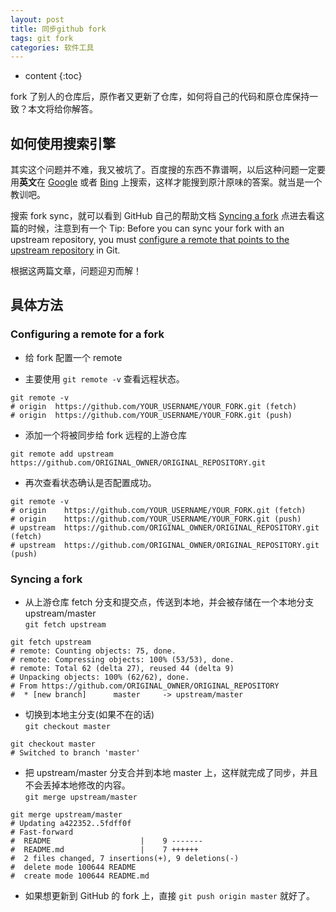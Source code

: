 ```yaml
---
layout: post
title: 同步github fork
tags: git fork
categories: 软件工具
---
```



* content
{:toc}

fork 了别人的仓库后，原作者又更新了仓库，如何将自己的代码和原仓库保持一致？本文将给你解答。



## 如何使用搜索引擎

其实这个问题并不难，我又被坑了。百度搜的东西不靠谱啊，以后这种问题一定要用**英文**在 [Google](http://www.google.com) 或者 [Bing](http://cn.bing.com/) 上搜索，这样才能搜到原汁原味的答案。就当是一个教训吧。   

搜索 fork sync，就可以看到 GitHub 自己的帮助文档 [Syncing a fork](https://help.github.com/articles/syncing-a-fork/) 点进去看这篇的时候，注意到有一个 Tip: Before you can sync your fork with an upstream repository, you must [configure a remote that points to the upstream repository](https://help.github.com/articles/configuring-a-remote-for-a-fork/) in Git.   

根据这两篇文章，问题迎刃而解！   

## 具体方法

### Configuring a remote for a fork

* 给 fork 配置一个 remote   

* 主要使用 `git remote -v` 查看远程状态。   

```
git remote -v
# origin  https://github.com/YOUR_USERNAME/YOUR_FORK.git (fetch)
# origin  https://github.com/YOUR_USERNAME/YOUR_FORK.git (push)
```

* 添加一个将被同步给 fork 远程的上游仓库      

```
git remote add upstream https://github.com/ORIGINAL_OWNER/ORIGINAL_REPOSITORY.git
```


* 再次查看状态确认是否配置成功。   

```
git remote -v
# origin    https://github.com/YOUR_USERNAME/YOUR_FORK.git (fetch)
# origin    https://github.com/YOUR_USERNAME/YOUR_FORK.git (push)
# upstream  https://github.com/ORIGINAL_OWNER/ORIGINAL_REPOSITORY.git (fetch)
# upstream  https://github.com/ORIGINAL_OWNER/ORIGINAL_REPOSITORY.git (push)
```

### Syncing a fork

* 从上游仓库 fetch 分支和提交点，传送到本地，并会被存储在一个本地分支 upstream/master   
`git fetch upstream`    

```
git fetch upstream
# remote: Counting objects: 75, done.
# remote: Compressing objects: 100% (53/53), done.
# remote: Total 62 (delta 27), reused 44 (delta 9)
# Unpacking objects: 100% (62/62), done.
# From https://github.com/ORIGINAL_OWNER/ORIGINAL_REPOSITORY
#  * [new branch]      master     -> upstream/master
```

* 切换到本地主分支(如果不在的话)    
`git checkout master`    

```
git checkout master
# Switched to branch 'master'
```

* 把 upstream/master 分支合并到本地 master 上，这样就完成了同步，并且不会丢掉本地修改的内容。    
`git merge upstream/master`      

```
git merge upstream/master
# Updating a422352..5fdff0f
# Fast-forward
#  README                    |    9 -------
#  README.md                 |    7 ++++++
#  2 files changed, 7 insertions(+), 9 deletions(-)
#  delete mode 100644 README
#  create mode 100644 README.md
```

* 如果想更新到 GitHub 的 fork 上，直接 `git push origin master` 就好了。
